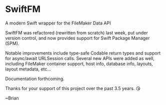 # SwiftFM

A modern Swift wrapper for the FileMaker Data API

SwiftFM was refactored (rewritten from scratch) last week, put under version control, and now provides support for Swift Package Manager (SPM).

Notable improvements include type-safe Codable return types and support for async/await URLSession calls. Several new APIs were added as well, including FileMaker container support, host info, database info, layouts, layout metadata, etc...

Documentation forthcoming.

Thanks for your support of this project over the past 3.5 years. 😘

~Brian
